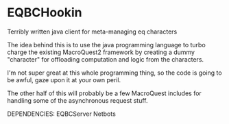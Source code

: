 # EQBCHookin
Terribly written java client for meta-managing eq characters

The idea behind this is to use the java programming language to turbo charge the existing MacroQuest2 framework by creating a dummy "character" for offloading computation and logic from the characters.

I'm not super great at this whole programming thing, so the code is going to be awful, gaze upon it at your own peril.

The other half of this will probably be a few MacroQuest includes for handling some of the asynchronous request stuff.

DEPENDENCIES:
EQBCServer
Netbots
